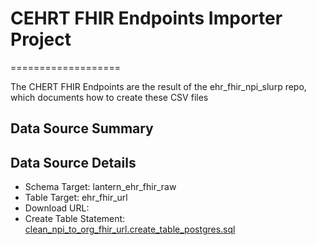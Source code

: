 # CEHRT FHIR Endpoints Importer Project
===================

The CHERT FHIR Endpoints are the result of the ehr_fhir_npi_slurp repo, which documents how to create these CSV files

Data Source Summary
---------------------

Data Source Details
-------------------

* Schema Target: lantern_ehr_fhir_raw
* Table Target: ehr_fhir_url
* Download URL: 
* Create Table Statement: [clean_npi_to_org_fhir_url.create_table_postgres.sql](./clean_npi_to_org_fhir_url.create_table_postgres.sql)
